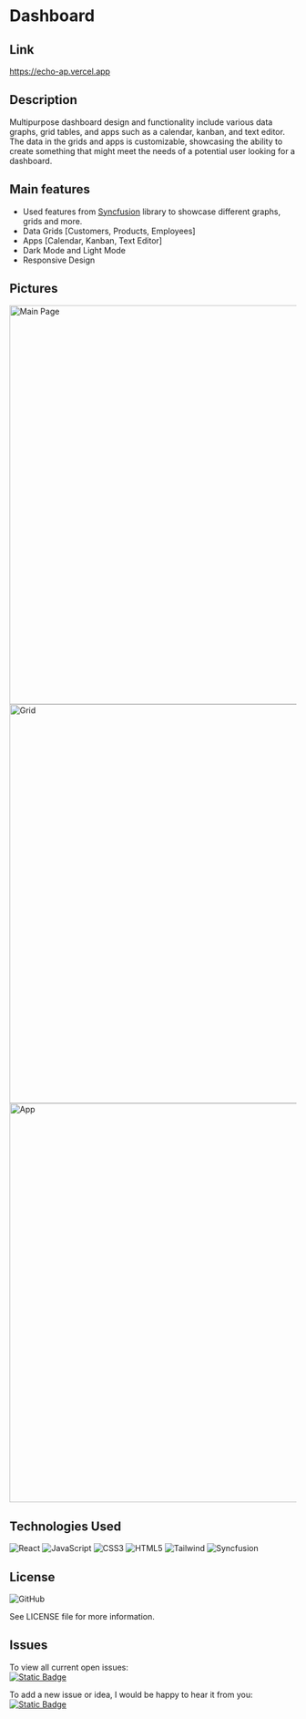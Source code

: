 # Dashboard
## Link
https://echo-ap.vercel.app

## Description
Multipurpose dashboard design and functionality include various data graphs, grid tables, and apps such as a calendar, kanban, and text editor. 
The data in the grids and apps is customizable, showcasing the ability to create something that might meet the needs of a potential user looking for a dashboard.

## Main features
- Used features from <a href='https://www.syncfusion.com'>Syncfusion</a> library to showcase different graphs, grids and more.
- Data Grids [Customers, Products, Employees]
- Apps [Calendar, Kanban, Text Editor]
- Dark Mode and Light Mode
- Responsive Design

## Pictures
<img src="https://github.com/ItsAlexanderPopov/dashboard/assets/87665762/28d7e858-d422-4187-95fd-6ac0e24d115d" alt="Main Page" width="700"/>
<img src="https://github.com/ItsAlexanderPopov/dashboard/assets/87665762/fa0bb889-fe63-4771-9b8c-769d018284a5" alt="Grid" width="700"/>
<img src="https://github.com/ItsAlexanderPopov/dashboard/assets/87665762/5e1c75c6-67a0-4613-bdcc-d23bf80ae330" alt="App" width="700"/>

## Technologies Used
<div>
<img src='https://img.shields.io/badge/React-20232A?style=for-the-badge&logo=react&logoColor=61DAFB' alt='React'/>
<img src='https://img.shields.io/badge/JavaScript-323330?style=for-the-badge&logo=javascript&logoColor=F7DF1E' alt='JavaScript'/>
<img src='https://img.shields.io/badge/CSS3-1572B6?style=for-the-badge&logo=css3&logoColor=white' alt='CSS3'/>
<img src='https://img.shields.io/badge/HTML5-E34F26?style=for-the-badge&logo=html5&logoColor=white' alt='HTML5'/>
<img src='https://img.shields.io/badge/Tailwind_CSS-38B2AC?style=for-the-badge&logo=tailwind-css&logoColor=white' alt='Tailwind'/>
<img src='https://img.shields.io/badge/syncfusion-000000?style=for-the-badge' alt='Syncfusion'/>
</div>

## License
![GitHub](https://img.shields.io/github/license/ItsAlexanderPopov/Echo)

See LICENSE file for more information.

## Issues
To view all current open issues:
<br/><a href='https://github.com/ItsAlexanderPopov/dashboard/issues'><img alt="Static Badge" src="https://img.shields.io/badge/Open%20Issues-148F77?style=for-the-badge"></a>

To add a new issue or idea, I would be happy to hear it from you:
<br/><a href='https://github.com/ItsAlexanderPopov/dashboard/issues/new'><img alt="Static Badge" src="https://img.shields.io/badge/Open%20New%20Issues-2874A6?style=for-the-badge"></a>
